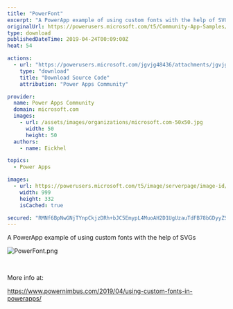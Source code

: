```yaml
---
title: "PowerFont"
excerpt: "A PowerApp example of using custom fonts with the help of SVGs More info at: https://www.powernimbus.com/2019/04/using-custom-fonts-in-powerapps/"
originalUrl: https://powerusers.microsoft.com/t5/Community-App-Samples/PowerFont/td-p/272163
type: download
publishedDateTime: 2019-04-24T00:09:00Z
heat: 54

actions:
  - url: "https://powerusers.microsoft.com/jgvjg48436/attachments/jgvjg48436/AppFeedbackGallery/173/2/PowerFont.msapp"
    type: "download"
    title: "Download Source Code"
    attribution: "Power Apps Community"

provider:
  name: Power Apps Community
  domain: microsoft.com
  images:
    - url: /assets/images/organizations/microsoft.com-50x50.jpg
      width: 50
      height: 50
  authors:
    - name: Eickhel

topics:
  - Power Apps

images:
  - url: https://powerusers.microsoft.com/t5/image/serverpage/image-id/180102iCD205EC4F2E81A49/image-size/large?v=1.0&px=999
    width: 999
    height: 332
    isCached: true

secured: "RMNf6BpNwGNjTYnpCkjzDRh+bJC5EmypL4MuoAH2D1UgUzauTdFB78bGDyyZSpca5LbOBxo1YAk2Hx/bPHyBhlFRE/qFJWRcRdFTMpRilIem1MSBjWoLosUiPmwkI+SfED73azqzOK7pYnLLNe8BU/mCrrYP9JbL/sJjtxgdR8ZQ72seAoHweGAWqKhOzR7y48xel1zKSDTZKuipRVH1hlOt/UO1Da/vvRULluWzm2iS2dLRVGa/eAHvhZrINkLlMMvNBymcqMNgBft/ixRQc3pQDala6yqHEbqRgFRhFtsK/hw8uhL6AMK5VS8bHcLkWQbU59+Bb5uXUr+DZFJIZbLs/hE2VXOMOXSPdWNtvI1hfyBQB8XC6aDj2WuHQozYusoTUoytoGS4bK7T/lVWiKteZ/6bNPzI5dKhR5jBriPTTOnFMq5pZMsYAsdyTfcV;QwwfwH3Fugdz2gCTardyPw=="
---
```

<p>A PowerApp example of using custom fonts with the help of SVGs</p>
<p><span class="lia-inline-image-display-wrapper lia-image-align-inline" image-alt="PowerFont.png" style="width: 999px;"><img src="https://powerusers.microsoft.com/t5/image/serverpage/image-id/62248iA6573B46FDEE4CFA/image-size/large?v=1.0&amp;px=999" title="PowerFont.png" alt="PowerFont.png" li-image-url="https://powerusers.microsoft.com/t5/image/serverpage/image-id/62248iA6573B46FDEE4CFA?v=1.0" li-image-display-id="'62248iA6573B46FDEE4CFA'" li-message-uid="'272163'" li-messages-message-image="true" li-bindable="" class="lia-media-image" tabindex="0" li-bypass-lightbox-when-linked="true" li-use-hover-links="false"></span></p>
<p>&nbsp;</p>
<p>More info at:</p>
<p><a href="https://www.powernimbus.com/2019/04/using-custom-fonts-in-powerapps/" target="_self" rel="nofollow noopener noreferrer">https://www.powernimbus.com/2019/04/using-custom-fonts-in-powerapps/</a></p>

